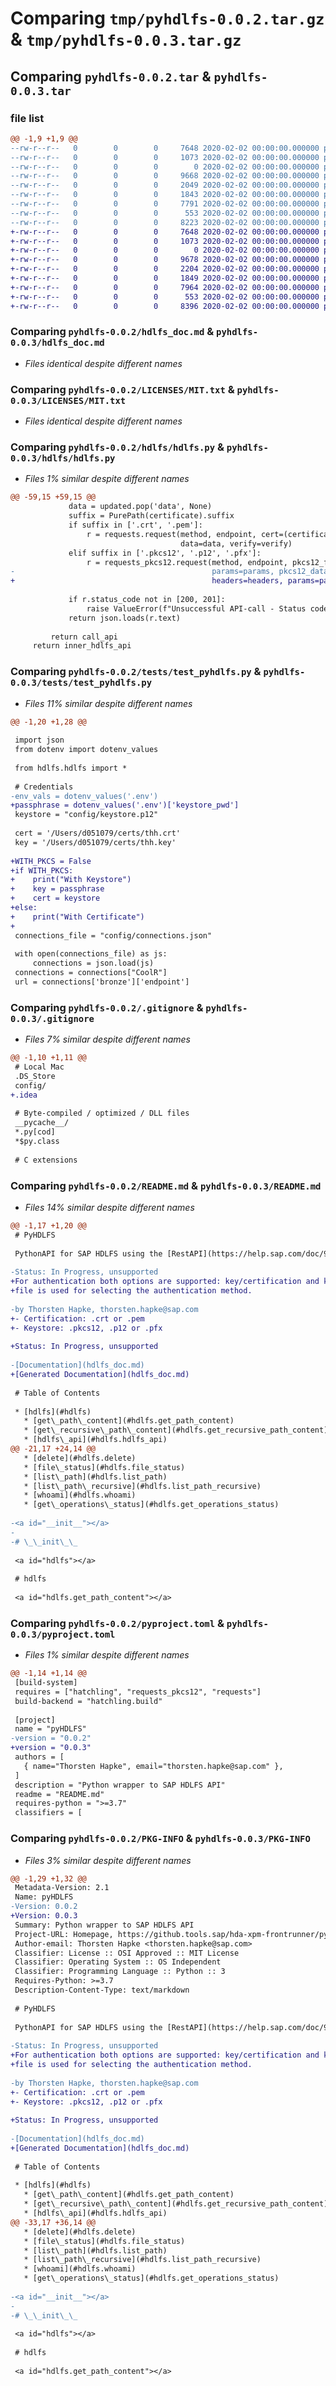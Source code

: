 # Comparing `tmp/pyhdlfs-0.0.2.tar.gz` & `tmp/pyhdlfs-0.0.3.tar.gz`

## Comparing `pyhdlfs-0.0.2.tar` & `pyhdlfs-0.0.3.tar`

### file list

```diff
@@ -1,9 +1,9 @@
--rw-r--r--   0        0        0     7648 2020-02-02 00:00:00.000000 pyhdlfs-0.0.2/hdlfs_doc.md
--rw-r--r--   0        0        0     1073 2020-02-02 00:00:00.000000 pyhdlfs-0.0.2/LICENSES/MIT.txt
--rw-r--r--   0        0        0        0 2020-02-02 00:00:00.000000 pyhdlfs-0.0.2/hdlfs/__init__.py
--rw-r--r--   0        0        0     9668 2020-02-02 00:00:00.000000 pyhdlfs-0.0.2/hdlfs/hdlfs.py
--rw-r--r--   0        0        0     2049 2020-02-02 00:00:00.000000 pyhdlfs-0.0.2/tests/test_pyhdlfs.py
--rw-r--r--   0        0        0     1843 2020-02-02 00:00:00.000000 pyhdlfs-0.0.2/.gitignore
--rw-r--r--   0        0        0     7791 2020-02-02 00:00:00.000000 pyhdlfs-0.0.2/README.md
--rw-r--r--   0        0        0      553 2020-02-02 00:00:00.000000 pyhdlfs-0.0.2/pyproject.toml
--rw-r--r--   0        0        0     8223 2020-02-02 00:00:00.000000 pyhdlfs-0.0.2/PKG-INFO
+-rw-r--r--   0        0        0     7648 2020-02-02 00:00:00.000000 pyhdlfs-0.0.3/hdlfs_doc.md
+-rw-r--r--   0        0        0     1073 2020-02-02 00:00:00.000000 pyhdlfs-0.0.3/LICENSES/MIT.txt
+-rw-r--r--   0        0        0        0 2020-02-02 00:00:00.000000 pyhdlfs-0.0.3/hdlfs/__init__.py
+-rw-r--r--   0        0        0     9678 2020-02-02 00:00:00.000000 pyhdlfs-0.0.3/hdlfs/hdlfs.py
+-rw-r--r--   0        0        0     2204 2020-02-02 00:00:00.000000 pyhdlfs-0.0.3/tests/test_pyhdlfs.py
+-rw-r--r--   0        0        0     1849 2020-02-02 00:00:00.000000 pyhdlfs-0.0.3/.gitignore
+-rw-r--r--   0        0        0     7964 2020-02-02 00:00:00.000000 pyhdlfs-0.0.3/README.md
+-rw-r--r--   0        0        0      553 2020-02-02 00:00:00.000000 pyhdlfs-0.0.3/pyproject.toml
+-rw-r--r--   0        0        0     8396 2020-02-02 00:00:00.000000 pyhdlfs-0.0.3/PKG-INFO
```

### Comparing `pyhdlfs-0.0.2/hdlfs_doc.md` & `pyhdlfs-0.0.3/hdlfs_doc.md`

 * *Files identical despite different names*

### Comparing `pyhdlfs-0.0.2/LICENSES/MIT.txt` & `pyhdlfs-0.0.3/LICENSES/MIT.txt`

 * *Files identical despite different names*

### Comparing `pyhdlfs-0.0.2/hdlfs/hdlfs.py` & `pyhdlfs-0.0.3/hdlfs/hdlfs.py`

 * *Files 1% similar despite different names*

```diff
@@ -59,15 +59,15 @@
             data = updated.pop('data', None)
             suffix = PurePath(certificate).suffix
             if suffix in ['.crt', '.pem']:
                 r = requests.request(method, endpoint, cert=(certificate, password), headers=headers, params=params,
                                      data=data, verify=verify)
             elif suffix in ['.pkcs12', '.p12', '.pfx']:
                 r = requests_pkcs12.request(method, endpoint, pkcs12_filename=certificate, pkcs12_password=password,
-                                            params=params, pkcs12_data=data, verify=verify)
+                                            headers=headers, params=params, data=data, verify=verify)
 
             if r.status_code not in [200, 201]:
                 raise ValueError(f"Unsuccessful API-call - Status code: {r.status_code} - {r.text}")
             return json.loads(r.text)
 
         return call_api
     return inner_hdlfs_api
```

### Comparing `pyhdlfs-0.0.2/tests/test_pyhdlfs.py` & `pyhdlfs-0.0.3/tests/test_pyhdlfs.py`

 * *Files 11% similar despite different names*

```diff
@@ -1,20 +1,28 @@
 
 import json
 from dotenv import dotenv_values
 
 from hdlfs.hdlfs import *
 
 # Credentials
-env_vals = dotenv_values('.env')
+passphrase = dotenv_values('.env')['keystore_pwd']
 keystore = "config/keystore.p12"
 
 cert = '/Users/d051079/certs/thh.crt'
 key = '/Users/d051079/certs/thh.key'
 
+WITH_PKCS = False
+if WITH_PKCS:
+    print("With Keystore")
+    key = passphrase
+    cert = keystore
+else:
+    print("With Certificate")
+
 connections_file = "config/connections.json"
 
 with open(connections_file) as js:
     connections = json.load(js)
 connections = connections["CoolR"]
 url = connections['bronze']['endpoint']
```

### Comparing `pyhdlfs-0.0.2/.gitignore` & `pyhdlfs-0.0.3/.gitignore`

 * *Files 7% similar despite different names*

```diff
@@ -1,10 +1,11 @@
 # Local Mac
 .DS_Store
 config/
+.idea
 
 # Byte-compiled / optimized / DLL files
 __pycache__/
 *.py[cod]
 *$py.class
 
 # C extensions
```

### Comparing `pyhdlfs-0.0.2/README.md` & `pyhdlfs-0.0.3/README.md`

 * *Files 14% similar despite different names*

```diff
@@ -1,17 +1,20 @@
 # PyHDLFS
 
 PythonAPI for SAP HDLFS using the [RestAPI](https://help.sap.com/doc/9d084a41830f46d6904fd4c23cd4bbfa/2023_1_QRC/en-US/html/index.html)
 
-Status: In Progress, unsupported
+For authentication both options are supported: key/certification and keystore/passphrase. The suffix of the certification 
+file is used for selecting the authentication method. 
 
-by Thorsten Hapke, thorsten.hapke@sap.com
+- Certification: .crt or .pem
+- Keystore: .pkcs12, .p12 or .pfx
 
+Status: In Progress, unsupported
 
-[Documentation](hdlfs_doc.md)
+[Generated Documentation](hdlfs_doc.md) 
 
 # Table of Contents
 
 * [hdlfs](#hdlfs)
   * [get\_path\_content](#hdlfs.get_path_content)
   * [get\_recursive\_path\_content](#hdlfs.get_recursive_path_content)
   * [hdlfs\_api](#hdlfs.hdlfs_api)
@@ -21,17 +24,14 @@
   * [delete](#hdlfs.delete)
   * [file\_status](#hdlfs.file_status)
   * [list\_path](#hdlfs.list_path)
   * [list\_path\_recursive](#hdlfs.list_path_recursive)
   * [whoami](#hdlfs.whoami)
   * [get\_operations\_status](#hdlfs.get_operations_status)
 
-<a id="__init__"></a>
-
-# \_\_init\_\_
 
 <a id="hdlfs"></a>
 
 # hdlfs
 
 <a id="hdlfs.get_path_content"></a>
```

### Comparing `pyhdlfs-0.0.2/pyproject.toml` & `pyhdlfs-0.0.3/pyproject.toml`

 * *Files 1% similar despite different names*

```diff
@@ -1,14 +1,14 @@
 [build-system]
 requires = ["hatchling", "requests_pkcs12", "requests"]
 build-backend = "hatchling.build"
 
 [project]
 name = "pyHDLFS"
-version = "0.0.2"
+version = "0.0.3"
 authors = [
   { name="Thorsten Hapke", email="thorsten.hapke@sap.com" },
 ]
 description = "Python wrapper to SAP HDLFS API"
 readme = "README.md"
 requires-python = ">=3.7"
 classifiers = [
```

### Comparing `pyhdlfs-0.0.2/PKG-INFO` & `pyhdlfs-0.0.3/PKG-INFO`

 * *Files 3% similar despite different names*

```diff
@@ -1,29 +1,32 @@
 Metadata-Version: 2.1
 Name: pyHDLFS
-Version: 0.0.2
+Version: 0.0.3
 Summary: Python wrapper to SAP HDLFS API
 Project-URL: Homepage, https://github.tools.sap/hda-xpm-frontrunner/pyhdlfs
 Author-email: Thorsten Hapke <thorsten.hapke@sap.com>
 Classifier: License :: OSI Approved :: MIT License
 Classifier: Operating System :: OS Independent
 Classifier: Programming Language :: Python :: 3
 Requires-Python: >=3.7
 Description-Content-Type: text/markdown
 
 # PyHDLFS
 
 PythonAPI for SAP HDLFS using the [RestAPI](https://help.sap.com/doc/9d084a41830f46d6904fd4c23cd4bbfa/2023_1_QRC/en-US/html/index.html)
 
-Status: In Progress, unsupported
+For authentication both options are supported: key/certification and keystore/passphrase. The suffix of the certification 
+file is used for selecting the authentication method. 
 
-by Thorsten Hapke, thorsten.hapke@sap.com
+- Certification: .crt or .pem
+- Keystore: .pkcs12, .p12 or .pfx
 
+Status: In Progress, unsupported
 
-[Documentation](hdlfs_doc.md)
+[Generated Documentation](hdlfs_doc.md) 
 
 # Table of Contents
 
 * [hdlfs](#hdlfs)
   * [get\_path\_content](#hdlfs.get_path_content)
   * [get\_recursive\_path\_content](#hdlfs.get_recursive_path_content)
   * [hdlfs\_api](#hdlfs.hdlfs_api)
@@ -33,17 +36,14 @@
   * [delete](#hdlfs.delete)
   * [file\_status](#hdlfs.file_status)
   * [list\_path](#hdlfs.list_path)
   * [list\_path\_recursive](#hdlfs.list_path_recursive)
   * [whoami](#hdlfs.whoami)
   * [get\_operations\_status](#hdlfs.get_operations_status)
 
-<a id="__init__"></a>
-
-# \_\_init\_\_
 
 <a id="hdlfs"></a>
 
 # hdlfs
 
 <a id="hdlfs.get_path_content"></a>
```

